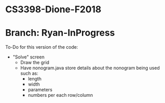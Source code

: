# CS3398-Dione-F2018
# Branch: Ryan-InProgress

To-Do for this version of the code:
- "Solve" screen
  - Draw the grid
  - Have nonogram.java store details about the nonogram being used such as:
    - length
    - width
    - parameters
    - numbers per each row/column
